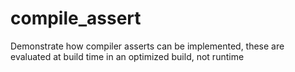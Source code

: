 # compile_assert
Demonstrate how compiler asserts can be implemented, these are evaluated at build time in an optimized build, not runtime
